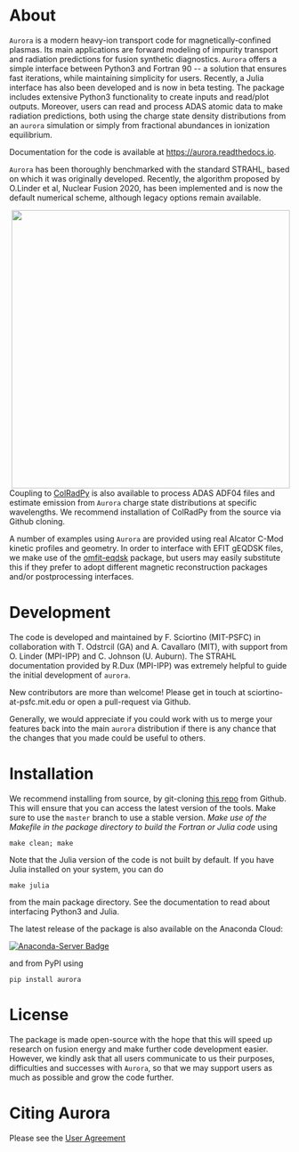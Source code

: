 # About

`Aurora` is a modern heavy-ion transport code for magnetically-confined plasmas. Its main applications are forward modeling of impurity transport and radiation predictions for fusion synthetic diagnostics. `Aurora` offers a simple interface between Python3 and Fortran 90 -- a solution that ensures fast iterations, while maintaining simplicity for users. Recently, a Julia interface has also been developed and is now in beta testing. The package includes extensive Python3 functionality to create inputs and read/plot outputs. Moreover, users can read and process ADAS atomic data to make radiation predictions, both using the charge state density distributions from an `aurora` simulation or simply from fractional abundances in ionization equilibrium. 

Documentation for the code is available at https://aurora.readthedocs.io.

`Aurora` has been thoroughly benchmarked with the standard STRAHL, based on which it was originally developed. Recently, the algorithm proposed by O.Linder et al, Nuclear Fusion 2020, has been implemented and is now the default numerical scheme, although legacy options remain available. 

<img src="https://user-images.githubusercontent.com/25516628/93692659-f12c4b00-fac3-11ea-817c-d971c6853b8b.jpg" width="500" align="right">

Coupling to [ColRadPy](https://github.com/johnson-c/ColRadPy) is also available to process ADAS ADF04 files and estimate emission from `Aurora` charge state distributions at specific wavelengths. We recommend installation of ColRadPy from the source via Github cloning. 

A number of examples using `Aurora` are provided using real Alcator C-Mod kinetic profiles and geometry. In order to interface with EFIT gEQDSK files, we make use of the [omfit-eqdsk](https://gafusion.github.io/OMFIT-source/classes.html) package, but users may easily substitute this if they prefer to adopt different magnetic reconstruction packages and/or postprocessing interfaces. 

# Development 

The code is developed and maintained by F. Sciortino (MIT-PSFC) in collaboration with T. Odstrcil (GA) and A. Cavallaro (MIT), with support from O. Linder (MPI-IPP) and C. Johnson (U. Auburn). The STRAHL documentation provided by R.Dux (MPI-IPP) was extremely helpful to guide the initial development of `aurora`.

New contributors are more than welcome! Please get in touch at sciortino-at-psfc.mit.edu or open a pull-request via Github. 

Generally, we would appreciate if you could work with us to merge your features back into the main `aurora` distribution if there is any chance that the changes that you made could be useful to others. 

# Installation

We recommend installing from source, by git-cloning [this repo](https://github.com/fsciortino/aurora) from Github. This will ensure that you can access the latest version of the tools. Make sure to use the `master` branch to use a stable version. *Make use of the Makefile in the package directory to build the Fortran or Julia code* using 
```
make clean; make
```
Note that the Julia version of the code is not built by default. If you have Julia installed on your system, you can do  
```
make julia
```
from the main package directory. See the documentation to read about interfacing Python3 and Julia. 

The latest release of the package is also available on the Anaconda Cloud:

[![Anaconda-Server Badge](https://anaconda.org/sciortino/aurora/badges/latest_release_date.svg)](https://anaconda.org/sciortino/aurora)

and from PyPI using 
```
pip install aurora
```

# License

The package is made open-source with the hope that this will speed up research on fusion energy and make further code development easier. However, we kindly ask that all users communicate to us their purposes, difficulties and successes with `Aurora`, so that we may support users as much as possible and grow the code further. 


# Citing Aurora

Please see the [User Agreement](https://github.com/fsciortino/Aurora/blob/master/USER_AGREEMENT.txt)
